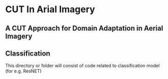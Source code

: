 # CUT In Arial Imagery
## A CUT Approach for Domain Adaptation in Aerial Imagery

## Classification
This directory or folder will consist of code related to classification model (for e.g. ResNET)

